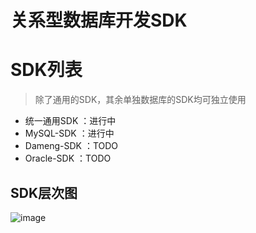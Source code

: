 # 关系型数据库开发SDK


# SDK列表

> 除了通用的SDK，其余单独数据库的SDK均可独立使用

* 统一通用SDK ：进行中
* MySQL-SDK  ：进行中
* Dameng-SDK ：TODO
* Oracle-SDK ：TODO

## SDK层次图

![image](https://user-images.githubusercontent.com/10021488/167999961-0db69938-3aff-4f42-91c5-df97653cf090.png)
